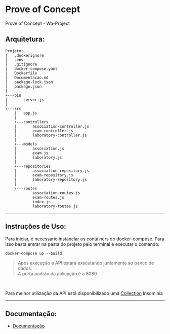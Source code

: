 # Prove of Concept
Prove of Concept - Wa-Project

## Arquitetura:
```
Projeto:.
|   .dockerignore
|   .env
|   .gitignore
|   docker-compose.yaml
|   Dockerfile
|   Documentacao.md
|   package-lock.json
|   package.json
|
+---bin
|       server.js
|
\---src
    |   app.js
    |
    +---controllers
    |       association-controller.js
    |       exam-controller.js
    |       laboratory-controller.js
    |
    +---models
    |       association.js
    |       exam.js
    |       laboratory.js
    |
    +---repositories
    |       association-repository.js
    |       exam-repository.js
    |       laboratory-repository.js
    |
    \---routes
            association-routes.js
            exam-routes.js
            index.js
            laboratory-routes.js
```
---
## Instruções de Uso:

Para iniciar, é necessario instanciar os containers do docker-compose. Para isso basta entrar na pasta do projeto pelo terminal e executar o comando:

```CMD
docker-compose up --build
```

> Após execução a API estará executando juntamente ao banco de dados.</br>
> A porta padrão da aplicação é a 8080
</br>

Para melhor utilização da API está disponibilizado uma [Collection](https://github.com/SamukaM/poc-waproject/tree/main/Collection%20-%20Insominia) Insominia

---

## Documentação:

+ [Documentação](https://github.com/SamukaM/poc-waproject/blob/main/Documentacao.md) 
